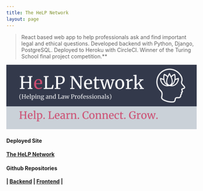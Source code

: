 ```yaml
---
title: The HeLP Network
layout: page
---
```


> React based web app to help professionals ask and find important legal and ethical questions. Developed backend with Python, Django, PostgreSQL. Deployed to Heroku with CircleCI. Winner of the Turing School final project competition.**

<div style="text-align: center">
</div>

<img style="float: center;" src="/assets/images/HelpNetwork.png">

#### Deployed Site <br>
<b><a href="http://mental-health-fe.herokuapp.com/">The HeLP Network</a></b>

#### Github Repositories <br>
<b>| <a href="https://github.com/mental-health-org/mental_health_be">Backend</a> | <a href="https://github.com/mental-health-org/mental-health-fe">Frontend</a> | </b>